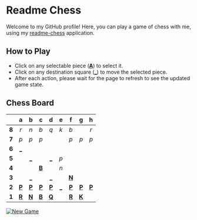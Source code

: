 # Readme Chess

Welcome to my GitHub profile! Here, you can play a game of chess with me, using my [readme-chess](https://github.com/grim-kalman/readme-chess) application.

## How to Play

- Click on any selectable piece ([**A**]()) to select it.
- Click on any destination square ([**_**]()) to move the selected piece.
- After each action, please wait for the page to refresh to see the updated game state.

## Chess Board
|     |  a  |  b  |  c  |  d  |  e  |  f  |  g  |  h  |
|:---:|:---:|:---:|:---:|:---:|:---:|:---:|:---:|:---:|
|  **8**  |  _r_  |  _n_  |  _b_  |  _q_  |  _k_  |  _b_  |     |  _r_  |
|  **7**  |  _p_  |  _p_  |  _p_  |     |     |  _p_  |  _p_  |  _p_  |
|  **6**  |  [_](https://rust-readme-chess.duckdns.org/play?mv=c4a6)  |     |     |     |     |     |     |     |
|  **5**  |     |  [_](https://rust-readme-chess.duckdns.org/play?mv=c4b5)  |     |  [_](https://rust-readme-chess.duckdns.org/play?mv=c4d5)  |  _p_  |     |     |     |
|  **4**  |     |     |  [**B**](https://rust-readme-chess.duckdns.org/select?square=c4)  |     |  _n_  |     |     |     |
|  **3**  |     |  [_](https://rust-readme-chess.duckdns.org/play?mv=c4b3)  |     |  [_](https://rust-readme-chess.duckdns.org/play?mv=c4d3)  |     |  [**N**](https://rust-readme-chess.duckdns.org/select?square=f3)  |     |     |
|  **2**  |  [**P**](https://rust-readme-chess.duckdns.org/select?square=a2)  |  [**P**](https://rust-readme-chess.duckdns.org/select?square=b2)  |  [**P**](https://rust-readme-chess.duckdns.org/select?square=c2)  |  [**P**](https://rust-readme-chess.duckdns.org/select?square=d2)  |  [_](https://rust-readme-chess.duckdns.org/play?mv=c4e2)  |  [**P**](https://github.com/grim-kalman)  |  [**P**](https://rust-readme-chess.duckdns.org/select?square=g2)  |  [**P**](https://rust-readme-chess.duckdns.org/select?square=h2)  |
|  **1**  |  [**R**](https://github.com/grim-kalman)  |  [**N**](https://rust-readme-chess.duckdns.org/select?square=b1)  |  [**B**](https://github.com/grim-kalman)  |  [**Q**](https://rust-readme-chess.duckdns.org/select?square=d1)  |     |  [**R**](https://rust-readme-chess.duckdns.org/select?square=f1)  |  [**K**](https://rust-readme-chess.duckdns.org/select?square=g1)  |     |

[![New Game](https://img.shields.io/badge/New_Game-4CAF50)](https://rust-readme-chess.duckdns.org/new)